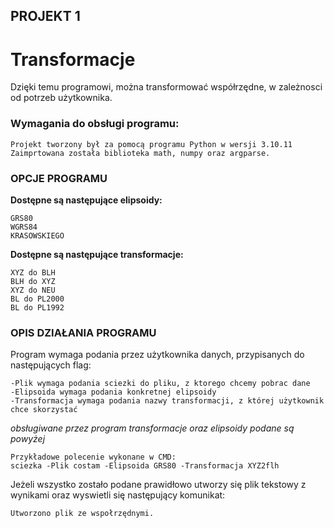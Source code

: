 ## PROJEKT 1
# Transformacje

Dzięki temu programowi, można transformować współrzędne, w zależnosci od potrzeb użytkownika.

### Wymagania do obsługi programu:
```
Projekt tworzony był za pomocą programu Python w wersji 3.10.11
Zaimprtowana została biblioteka math, numpy oraz argparse.
```

### OPCJE PROGRAMU
**Dostępne są następujące elipsoidy:**
```
GRS80
WGRS84
KRASOWSKIEGO
```

**Dostępne są następujące transformacje:**
```
XYZ do BLH
BLH do XYZ
XYZ do NEU
BL do PL2000
BL do PL1992
```

### OPIS DZIAŁANIA PROGRAMU
Program wymaga podania przez użytkownika danych, przypisanych do następujących flag:
```
-Plik wymaga podania sciezki do pliku, z ktorego chcemy pobrac dane
-Elipsoida wymaga podania konkretnej elipsoidy
-Transformacja wymaga podania nazwy transformacji, z której użytkownik chce skorzystać
```
*obsługiwane przez program transformacje oraz elipsoidy podane są powyżej*

```
Przykładowe polecenie wykonane w CMD:
sciezka -Plik costam -Elipsoida GRS80 -Transformacja XYZ2flh
```

Jeżeli wszystko zostało podane prawidłowo utworzy się plik tekstowy z wynikami oraz wyswietli się  następujący komunikat:
```
Utworzono plik ze wspołrzędnymi.
```











